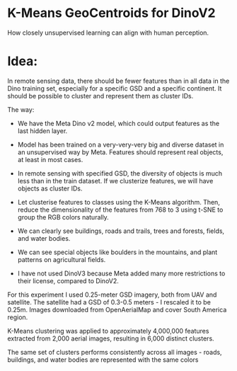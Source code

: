 # K-Means GeoCentroids for DinoV2
How closely unsupervised learning can align with human perception.

# Idea:

In remote sensing data, there should be fewer features than in all data in the Dino training set, especially for a specific GSD and a specific continent. It should be possible to cluster and represent them as cluster IDs.


The way:

- We have the Meta Dino v2 model, which could output features as the last hidden layer.

- Model has been trained on a very-very-very big and diverse dataset in an unsupervised way by Meta. Features should represent real objects, at least in most cases.

- In remote sensing with specified GSD, the diversity of objects is much less than in the train dataset. If we clusterize features, we will have objects as cluster IDs.

- Let clusterise features to classes using the K-Means algorithm. Then, reduce the dimensionality of the features from 768 to 3 using t-SNE to group the RGB colors naturally.

- We can clearly see buildings, roads and trails, trees and forests, fields, and water bodies.
- We can see special objects like boulders in the mountains, and plant patterns on agricultural fields.


* I have not used DinoV3 because Meta added many more restrictions to their license, compared to DinoV2.



For this experiment I used 0.25-meter GSD imagery, both from UAV and satellite. The satellite had a GSD of 0.3-0.5 meters - I rescaled it to be 0.25m. Images downloaded from OpenAerialMap and cover South America region.

K-Means clustering was applied to approximately 4,000,000 features extracted from 2,000 aerial images, resulting in 6,000 distinct clusters.

The same set of clusters performs consistently across all images - roads, buildings, and water bodies are represented with the same colors
